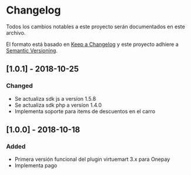 # Changelog
Todos los cambios notables a este proyecto serán documentados en este archivo.

El formato está basado en [Keep a Changelog](http://keepachangelog.com/en/1.0.0/)
y este proyecto adhiere a [Semantic Versioning](http://semver.org/spec/v2.0.0.html).

## [1.0.1] - 2018-10-25
### Changed
- Se actualiza sdk js a versíon 1.5.8
- Se actualiza sdk php a versíon 1.4.0
- Implementa soporte para items de descuentos en el carro

## [1.0.0] - 2018-10-18
### Added
- Primera versión funcional del plugin virtuemart 3.x para Onepay
- Implementa pago
